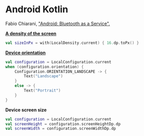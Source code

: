# Android Kotlin

Fabio Chiarani, ["Android: Bluetooth as a Service".](https://proandroiddev.com/android-bluetooth-as-a-service-c39c3d732e56)

[**A density of the screen**](https://developer.android.com/reference/kotlin/androidx/compose/ui/unit/Density)
```Kotlin
val sizeInPx = with(LocalDensity.current) { 16.dp.toPx() }
```
[**Device orientation**](https://foso.github.io/Jetpack-Compose-Playground/general/compositionlocal/#localconfiguration)
```Kotlin
val configuration = LocalConfiguration.current
when (configuration.orientation) {
    Configuration.ORIENTATION_LANDSCAPE -> {
        Text("Landscape")
    }
    else -> {
        Text("Portrait")
    }
}
```

**Device screen size**
```Kotlin
val configuration = LocalConfiguration.current
val screenHeight = configuration.screenHeightDp.dp
val screenWidth = configuration.screenWidthDp.dp
```
